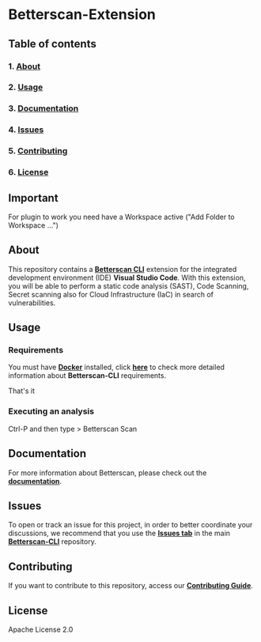 # Betterscan-Extension

## **Table of contents**
### 1. [**About**](#about)
### 2. [**Usage**](#usage)
### 3. [**Documentation**](#documentation)
### 4. [**Issues**](#issues)
### 5. [**Contributing**](#contributing)
### 6. [**License**](#license)

## Important

For plugin to work you need have a Workspace active ("Add Folder to Workspace ...")

## **About**

This repository contains a [**Betterscan CLI**](https://github.com/marcinguy/betterscan-ce) extension for the integrated development environment (IDE) **Visual Studio Code**. With this extension, you will be able to perform a static code analysis (SAST), Code Scanning, Secret scanning also for Cloud Infrastructure (IaC) in search of vulnerabilities.

## **Usage**

### Requirements

You must have [**Docker**](https://www.docker.com/) installed, click [**here**](https://github.com/marcinguy/betterscan-ce) to check more detailed information about **Betterscan-CLI** requirements.

That's it

### Executing an analysis

Ctrl-P and then type > Betterscan Scan

## **Documentation**

For more information about Betterscan, please check out the [**documentation**](https://betterscan.io).

## **Issues** 

To open or track an issue for this project, in order to better coordinate your discussions, we recommend that you use the [**Issues tab**](https://github.com/marcinguy/betterscan-ce/issues) in the main [**Betterscan-CLI**](https://github.com/marcinguy/betterscan-ce) repository.

## **Contributing**

If you want to contribute to this repository, access our [**Contributing Guide**](https://github.com/marcinguy/betterscan-ce/blob/master/CONTRIBUTING.md). 

## **License**
Apache License 2.0
